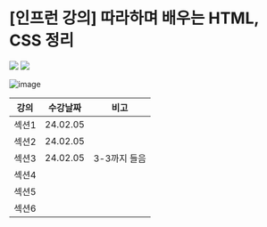 # [인프런 강의] 따라하며 배우는 HTML, CSS 정리

<img src="https://img.shields.io/badge/html5-E34F26?style=flat-square&logo=html5&logoColor=white"/> <img src="https://img.shields.io/badge/css3-1572B6?style=flat-square&logo=css3&logoColor=white"/>

![image](https://github.com/mhjoon99/HTML-CSS/assets/70474860/e7b89c85-0d21-4d7b-aea9-facef0646151)

|강의|수강날짜|비고|
|:---:|:---:|:---:|
|섹션1|24.02.05||
|섹션2|24.02.05||
|섹션3|24.02.05|3-3까지 들음|
|섹션4|||
|섹션5|||
|섹션6|||

